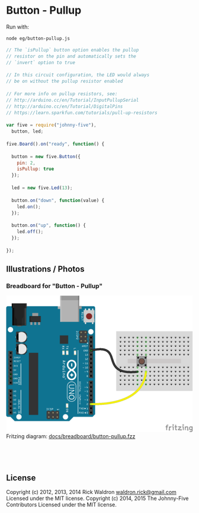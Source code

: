<!--remove-start-->

# Button - Pullup





Run with:
```bash
node eg/button-pullup.js
```

<!--remove-end-->

```javascript
// The `isPullup` button option enables the pullup
// resistor on the pin and automatically sets the
// `invert` option to true

// In this circuit configuration, the LED would always
// be on without the pullup resistor enabled

// For more info on pullup resistors, see:
// http://arduino.cc/en/Tutorial/InputPullupSerial
// http://arduino.cc/en/Tutorial/DigitalPins
// https://learn.sparkfun.com/tutorials/pull-up-resistors

var five = require("johnny-five"),
  button, led;

five.Board().on("ready", function() {

  button = new five.Button({
    pin: 2,
    isPullup: true
  });

  led = new five.Led(13);

  button.on("down", function(value) {
    led.on();
  });

  button.on("up", function() {
    led.off();
  });

});

```


## Illustrations / Photos


### Breadboard for "Button - Pullup"



![docs/breadboard/button-pullup.png](breadboard/button-pullup.png)<br>
Fritzing diagram: [docs/breadboard/button-pullup.fzz](breadboard/button-pullup.fzz)

&nbsp;





&nbsp;

<!--remove-start-->

## License
Copyright (c) 2012, 2013, 2014 Rick Waldron <waldron.rick@gmail.com>
Licensed under the MIT license.
Copyright (c) 2014, 2015 The Johnny-Five Contributors
Licensed under the MIT license.

<!--remove-end-->
